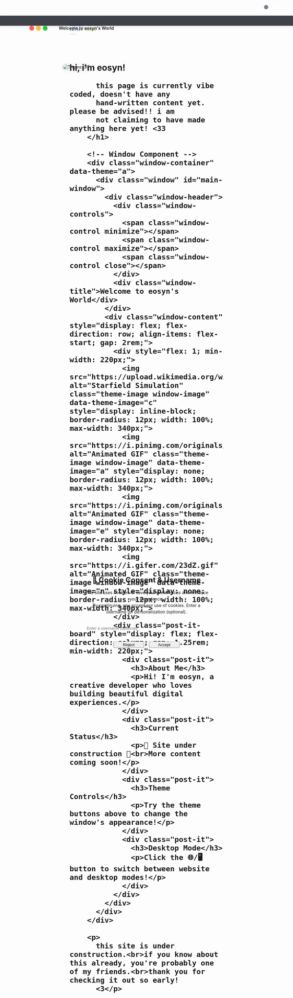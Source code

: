 ```yaml
---
layout: default
title: eosyn
---
```


<!-- 
DESKTOP ENVIRONMENT SETUP - ROLLBACK POINT
If this fails, rollback to:
- Remove the script tag at the bottom
- Change "display: none;" back to normal display
- Remove desktop-manager.js from head.html
- Remove desktop-manager.js file
-->

<div class="main-content">
  <!-- TPOT Sites Scrolling Carousel -->
  <div class="tpot-carousel-container">
    <div class="tpot-sites-carousel" id="tpotSitesCarousel">
      <!-- TPOT sites will be populated here -->
    </div>
  </div>

  <div class="glass-card">
        <h1>
          hi, i'm eosyn!

          this page is currently vibe coded, doesn't have any 
          hand-written content yet. please be advised!! i am
          not claiming to have made anything here yet! <33
        </h1>
        
        <!-- Window Component -->
        <div class="window-container" data-theme="a">
          <div class="window" id="main-window">
            <div class="window-header">
              <div class="window-controls">
                <span class="window-control minimize"></span>
                <span class="window-control maximize"></span>
                <span class="window-control close"></span>
              </div>
              <div class="window-title">Welcome to eosyn's World</div>
            </div>
            <div class="window-content" style="display: flex; flex-direction: row; align-items: flex-start; gap: 2rem;">
              <div style="flex: 1; min-width: 220px;">
                <img src="https://upload.wikimedia.org/wikipedia/commons/e/e4/StarfieldSimulation.gif" alt="Starfield Simulation" class="theme-image window-image" data-theme-image="c" style="display: inline-block; border-radius: 12px; width: 100%; max-width: 340px;">
                <img src="https://i.pinimg.com/originals/60/ad/28/60ad28e7dfa78920e0bbf782053b040a.gif" alt="Animated GIF" class="theme-image window-image" data-theme-image="a" style="display: none; border-radius: 12px; width: 100%; max-width: 340px;">
                <img src="https://i.pinimg.com/originals/74/8e/75/748e75ec3a7fe0b13bff7c282b458e3e.gif" alt="Animated GIF" class="theme-image window-image" data-theme-image="e" style="display: none; border-radius: 12px; width: 100%; max-width: 340px;">
                <img src="https://i.gifer.com/23dZ.gif" alt="Animated GIF" class="theme-image window-image" data-theme-image="n" style="display: none; border-radius: 12px; width: 100%; max-width: 340px;">
              </div>
              <div class="post-it-board" style="display: flex; flex-direction: column; gap: 1.25rem; min-width: 220px;">
                <div class="post-it">
                  <h3>About Me</h3>
                  <p>Hi! I'm eosyn, a creative developer who loves building beautiful digital experiences.</p>
                </div>
                <div class="post-it">
                  <h3>Current Status</h3>
                  <p>🚧 Site under construction 🚧<br>More content coming soon!</p>
                </div>
                <div class="post-it">
                  <h3>Theme Controls</h3>
                  <p>Try the theme buttons above to change the window's appearance!</p>
                </div>
                <div class="post-it">
                  <h3>Desktop Mode</h3>
                  <p>Click the 🌐/🖥️ button to switch between website and desktop modes!</p>
                </div>
              </div>
            </div>
          </div>
        </div>
        
        <p>
          this site is under construction.<br>if you know about this already, you're probably one of my friends.<br>thank you for checking it out so early! 
          <3</p>
  </div>
</div>

<!-- Draggable, resizable sticky note viewport -->
<div id="welcome-sticky" class="sticky-note glass-card" style="position: absolute; top: 80px; left: 80px; min-width: 260px; min-height: 180px; width: 340px; height: 260px; z-index: 1002; resize: both; overflow: hidden; box-shadow: var(--glass-shadow-heavy);">
  <div class="sticky-header" style="display: flex; align-items: center; padding: 0.5rem 1rem; cursor: move; background: var(--glass-bg-medium); border-bottom: 1px solid var(--glass-border-light);">
    <span class="mac-btn mac-btn-red"></span>
    <span class="mac-btn mac-btn-yellow"></span>
    <span class="mac-btn mac-btn-green"></span>
    <span style="flex:1; text-align:center; font-weight:600; color:var(--theme-text);">Welcome to eosyn's World</span>
  </div>
  <div class="sticky-content" style="width: 100%; height: calc(100% - 40px); display: flex; align-items: center; justify-content: center; background: var(--glass-bg-light);">
    <img id="sticky-theme-image" src="https://upload.wikimedia.org/wikipedia/commons/e/e4/StarfieldSimulation.gif" alt="Theme GIF" style="max-width: 100%; max-height: 100%; border-radius: 10px; object-fit: contain; transition: box-shadow 0.2s; box-shadow: 0 2px 12px rgba(0,0,0,0.12);">
  </div>
</div>

<!-- Blur overlay (should be before modals/popups, but NOT a parent of them) -->
<div id="blurOverlay" style="display:none; position:fixed; z-index:9998; top:0; left:0; width:100vw; height:100vh; background:var(--glass-bg-heavy); backdrop-filter:var(--glass-blur-heavy); pointer-events:auto;"></div>

<!-- Combined Cookie Consent & Username Modal -->
<div id="cookieConsent" style="display:none; position:fixed; z-index:2147483647; top:50%; left:50%; transform:translate(-50%,-50%); min-width:320px; max-width:90vw; background:var(--glass-bg-heavy); border:1px solid var(--glass-border-light); border-radius:18px; box-shadow:var(--glass-shadow-heavy); padding:2.5rem 2rem 2rem 2rem; text-align:center; color:var(--theme-text); backdrop-filter:var(--glass-blur-heavy); filter:none !important; pointer-events:auto !important;">
  <h2 style="margin-top:0; margin-bottom:1rem; color:var(--theme-text); font-size:1.5rem;">🍪 Cookie Consent & Username</h2>
  <p style="margin-bottom:1.5rem; color:var(--theme-text-secondary); line-height:1.5;">This site uses cookies to save your preferences and enhance your experience.<br>By continuing, you accept our use of cookies. Enter a username for personalization (optional).</p>
  <input id="usernameInput" class="glass-input" type="text" maxlength="32" placeholder="Enter a username (optional)" style="margin-bottom:1.5rem; width:100%; padding:0.75rem; border-radius:8px; border:1px solid var(--glass-border-light); background:var(--glass-bg-light); color:var(--theme-text); box-sizing:border-box;">
  <div style="display:flex; gap:1rem; justify-content:center; flex-wrap:wrap;">
    <button class="glass-button" onclick="rejectCookies()" style="min-width:100px;">Reject</button>
    <button class="glass-button" onclick="acceptCookies()" style="min-width:100px;">Accept</button>
  </div>
</div>

<!-- Discord Status Indicator (add to top right of site) -->
<div id="discord-status-indicator" style="position:fixed;top:18px;right:24px;z-index:2147483646;display:flex;align-items:center;gap:0.5em;font-size:1.1em;">
  <span id="discord-status-dot" style="display:inline-block;width:14px;height:14px;border-radius:50%;background:#747f8d;"></span>
  <span id="discord-status-label" style="font-weight:500;color:var(--theme-text, #fff);">Offline</span>
</div>

<!-- Themed Ticker Bar (fixed, only on main page) -->
<div id="themed-ticker-bar">
  <div id="ticker-content"></div>
</div>

<script>
// TPOT Sites Scrolling Carousel
document.addEventListener('DOMContentLoaded', function() {
  // Define sites data directly on this page
  const sites = [
    {
        title: "CSS-Tricks",
        description: "Tips, tricks, and techniques for CSS",
        url: "https://css-tricks.com",
        tags: ["personal", "tpot", "tools", "documentation", "css-learning", "tutorials", "examples", "reference", "frontend", "styling", "layout", "responsive-design"],
    },
    {
        title: "Codrops",
        description: "Creative front-end resources and inspiration",
        url: "https://tympanus.net/codrops",
        tags: ["personal", "tpot", "tools", "documentation", "inspiration", "experiments", "tutorials", "creative-coding", "animations", "interactions", "css-effects", "javascript-effects"],
    },
    {
        title: "Can I Use",
        description: "Browser compatibility tables",
        url: "https://caniuse.com",
        tags: ["tools", "personal", "tpot", "browser-support", "compatibility", "reference", "web-standards", "css", "javascript", "html", "apis"],
    },
    {
        title: "CodePen",
        description: "Frontend code playground",
        url: "https://codepen.io",
        tags: ["tools", "personal", "tpot", "code-editor", "frontend", "css", "javascript", "html", "inspiration", "showcase", "learning"],
    },
    {
        title: "Wisk",
        description: "Modern Notion alternative",
        url: "https://wisk.cc",
        tags: ["tools", "personal", "tpot", "note-taking", "project-management", "collaboration", "organization", "documentation", "databases", "templates", "knowledge-base"],
    },
    {
        title: "cameronsworld",
        description: "Web aesthetic archive and inspiration",
        url: "https://cameronsworld.net",
        tags: ["personal", "tpot", "tools", "inspiration", "web-aesthetics", "archive", "retro-web", "design-inspiration", "creative-coding"],
    },
    {
        title: "everything2",
        description: "Collaborative writing and knowledge base",
        url: "https://everything2.com",
        tags: ["personal", "tpot", "tools", "collaborative-writing", "knowledge-base", "community", "articles", "learning", "reference"],
    },
    {
        title: "strwb.com",
        description: "Personal website and portfolio",
        url: "https://strwb.com",
        tags: ["personal", "tpot", "tools", "portfolio", "personal-site", "inspiration", "web-design"],
    },
    {
        title: "cyb3r17.space",
        description: "Personal portfolio with ML focus",
        url: "https://cyb3r17.space",
        tags: ["personal", "tpot", "tools", "portfolio", "machine-learning", "personal-site", "ai", "research"],
    },
    {
        title: "Archive.today",
        description: "Web archiving service",
        url: "https://archive.today",
        tags: ["tools", "personal", "tpot", "archive", "web-snapshots", "research", "reference", "historical-data"],
    },
    {
        title: "Hacker News",
        description: "Social news website focusing on computer science and entrepreneurship",
        url: "https://news.ycombinator.com",
        tags: ["tools", "personal", "tpot", "news", "community", "programming", "technology", "discussion", "startups"],
    }
  ];

  // Make sites available globally
  window.globalSites = sites;
  
  // Populate TPOT sites immediately
  populateTpotSites();
  
  // Initialize sticky notes functionality
  if (window.windowManager) {
    window.windowManager.initializeStickyNotes();
  } else {
    // Wait for window manager to load
    setTimeout(() => {
      if (window.windowManager) {
        window.windowManager.initializeStickyNotes();
      }
    }, 1000);
  }
});

function populateTpotSites() {
  const tpotSitesCarousel = document.getElementById('tpotSitesCarousel');
  if (!tpotSitesCarousel || !window.globalSites) return;

  // Filter sites with "tpot" tag
  const tpotSites = window.globalSites.filter(site => 
    site.tags && site.tags.includes('tpot')
  );

  if (tpotSites.length === 0) {
    tpotSitesCarousel.innerHTML = '<p style="text-align: center; color: var(--text-secondary);">No TPOT sites found.</p>';
    return;
  }

  // Create carousel with single set of sites (no duplication needed for step carousel)
  tpotSitesCarousel.innerHTML = tpotSites.map((site, index) => `
    <a href="${site.url}" target="_blank" class="tpot-site-btn ${index === 0 ? 'active' : ''}" data-index="${index}">
      <span class="tpot-site-title">${site.title}</span>
      <span class="tpot-site-desc">${site.description}</span>
    </a>
  `).join('');

  // Initialize step carousel
  initStepCarousel(tpotSites.length);
}

function initStepCarousel(totalSites) {
  const carousel = document.getElementById('tpotSitesCarousel');
  const buttons = carousel.querySelectorAll('.tpot-site-btn');
  let currentIndex = 0;
  const displayTime = 2000; // 2 seconds per site minimum
  let interval = null;
  let isPaused = false;

  function showSite(index) {
    buttons.forEach((btn, i) => {
      btn.classList.toggle('active', i === index);
    });
    buttons[index].scrollIntoView({ behavior: 'smooth', inline: 'center', block: 'nearest' });
  }

  function showNextSite() {
    currentIndex = (currentIndex + 1) % totalSites;
    showSite(currentIndex);
  }

  function startCarousel() {
    if (interval) clearInterval(interval);
    interval = setInterval(showNextSite, displayTime);
  }

  function stopCarousel() {
    if (interval) {
      clearInterval(interval);
      interval = null;
    }
  }

  // Initial display
  showSite(currentIndex);
  startCarousel();

  // Pause on hover
  carousel.addEventListener('mouseenter', () => {
    isPaused = true;
    stopCarousel();
  });
  carousel.addEventListener('mouseleave', () => {
    if (isPaused) {
      isPaused = false;
      startCarousel();
    }
  });

  // Manual navigation with arrow keys
  document.addEventListener('keydown', (e) => {
    if (document.activeElement && document.activeElement.tagName === 'INPUT') return;
    if (e.key === 'ArrowLeft') {
      currentIndex = (currentIndex - 1 + totalSites) % totalSites;
      showSite(currentIndex);
      stopCarousel();
      startCarousel();
    } else if (e.key === 'ArrowRight') {
      currentIndex = (currentIndex + 1) % totalSites;
      showSite(currentIndex);
      stopCarousel();
      startCarousel();
    }
  });

  // Click to select
  buttons.forEach((btn, i) => {
    btn.addEventListener('click', (e) => {
      currentIndex = i;
      showSite(currentIndex);
      stopCarousel();
      startCarousel();
    });
  });
}

// Add a subtle highlight animation to .active
const style = document.createElement('style');
style.textContent = `
.tpot-site-btn.active {
  animation: tpotActivePulse 1.2s cubic-bezier(0.4,0,0.2,1) infinite alternate;
}
@keyframes tpotActivePulse {
  0% { box-shadow: 0 0 0 0 var(--theme-accent, #667eea); }
  100% { box-shadow: 0 0 16px 4px var(--theme-accent, #667eea); }
}
`;
document.head.appendChild(style);

// Onboarding logic for cookie consent and username
(function() {
  function setCookie(name, value, days) {
    const expires = new Date();
    expires.setTime(expires.getTime() + (days * 24 * 60 * 60 * 1000));
    document.cookie = name + '=' + encodeURIComponent(value) + ';expires=' + expires.toUTCString() + ';path=/';
  }
  function getCookie(name) {
    const nameEQ = name + "=";
    const ca = document.cookie.split(';');
    for(let i = 0; i < ca.length; i++) {
      let c = ca[i];
      while (c.charAt(0) === ' ') c = c.substring(1, c.length);
      if (c.indexOf(nameEQ) === 0) return decodeURIComponent(c.substring(nameEQ.length, c.length));
    }
    return null;
  }
  function showBlur() {
    const blur = document.getElementById('blurOverlay');
    if (blur) blur.style.display = 'block';
    document.body.classList.add('blurred-for-onboarding');
  }
  function hideBlur() {
    const blur = document.getElementById('blurOverlay');
    if (blur) blur.style.display = 'none';
    document.body.classList.remove('blurred-for-onboarding');
  }
  function showModal(id) {
    const modal = document.getElementById(id);
    if (modal) {
      modal.style.display = 'block';
      modal.style.zIndex = '2147483647';
      modal.style.filter = 'none';
      modal.style.pointerEvents = 'auto';
    }
  }
  function hideModal(id) {
    const modal = document.getElementById(id);
    if (modal) modal.style.display = 'none';
  }
  window.acceptCookies = function() {
    setCookie('cookie_consent', 'accepted', 365);
    const input = document.getElementById('usernameInput');
    const username = input ? input.value.trim() : '';
    setCookie('username', username, 365);
    hideModal('cookieConsent');
    hideBlur();
    if (window.setUsernameInStartMenu) window.setUsernameInStartMenu(username);
  };
  window.rejectCookies = function() {
    setCookie('cookie_consent', 'rejected', 365);
    hideModal('cookieConsent');
    hideBlur();
  };
  document.addEventListener('DOMContentLoaded', function() {
    const consent = getCookie('cookie_consent');
    if (consent !== 'accepted' && consent !== 'rejected') {
      showBlur();
      showModal('cookieConsent');
    } else {
      hideBlur();
      hideModal('cookieConsent');
    }
  });
})();

(function() {
  // Make sticky note draggable - completely smooth, no grid snapping
  const sticky = document.getElementById('welcome-sticky');
  const header = sticky.querySelector('.sticky-header');
  let offsetX, offsetY, isDragging = false;
  
  header.addEventListener('mousedown', function(e) {
    e.preventDefault(); // Prevent text selection
    isDragging = true;
    offsetX = e.clientX - sticky.offsetLeft;
    offsetY = e.clientY - sticky.offsetTop;
    document.body.style.userSelect = 'none';
    sticky.style.cursor = 'grabbing';
    sticky.style.zIndex = '99999'; // Bring to front while dragging
  });
  
  document.addEventListener('mousemove', function(e) {
    if (!isDragging) return;
    e.preventDefault(); // Prevent any default behavior
    
    // Smooth movement - no grid snapping at all
    const newX = e.clientX - offsetX;
    const newY = e.clientY - offsetY;
    
    // Keep within viewport bounds
    const maxX = window.innerWidth - sticky.offsetWidth;
    const maxY = window.innerHeight - sticky.offsetHeight;
    
    sticky.style.left = Math.max(0, Math.min(newX, maxX)) + 'px';
    sticky.style.top = Math.max(0, Math.min(newY, maxY)) + 'px';
  });
  
  document.addEventListener('mouseup', function() {
    if (isDragging) {
      isDragging = false;
      document.body.style.userSelect = '';
      sticky.style.cursor = 'grab';
      sticky.style.zIndex = '1002'; // Return to normal z-index
    }
  });
  
  // Responsive image on resize
  const observer = new ResizeObserver(() => {
    const img = document.getElementById('sticky-theme-image');
    img.style.maxWidth = '100%';
    img.style.maxHeight = '100%';
  });
  observer.observe(sticky);
  
  // Update image to match current theme
  function updateStickyThemeImage() {
    const theme = document.body.getAttribute('data-theme') || 'c';
    let src = '';
    if (theme === 'c') src = 'https://upload.wikimedia.org/wikipedia/commons/e/e4/StarfieldSimulation.gif';
    else if (theme === 'a') src = 'https://i.pinimg.com/originals/60/ad/28/60ad28e7dfa78920e0bbf782053b040a.gif';
    else if (theme === 'e') src = 'https://i.pinimg.com/originals/74/8e/75/748e75ec3a7fe0b13bff7c282b458e3e.gif';
    else if (theme === 'n') src = 'https://i.gifer.com/23dZ.gif';
    else if (theme === 'z') src = 'https://i.pinimg.com/originals/74/cc/3c/74cc3cce7eb9c244e935b4a98b58d716.gif';
    else if (theme === 'r') src = 'https://i.gifer.com/1Eqx.gif';
    else src = 'https://upload.wikimedia.org/wikipedia/commons/e/e4/StarfieldSimulation.gif';
    document.getElementById('sticky-theme-image').src = src;
  }
  updateStickyThemeImage();
  const themeObserver = new MutationObserver(updateStickyThemeImage);
  themeObserver.observe(document.body, { attributes: true, attributeFilter: ['data-theme'] });
})();

async function updateDiscordStatusIndicator() {
  try {
    const res = await fetch('https://api.lanyard.rest/v1/users/917811383876341820');
    const data = (await res.json()).data;
    const status = data.discord_status || 'offline';
    const dot = document.getElementById('discord-status-dot');
    const label = document.getElementById('discord-status-label');
    let color = '#747f8d', text = 'Offline';
    if (status === 'online') { color = '#43b581'; text = 'Online'; }
    else if (status === 'idle') { color = '#faa61a'; text = 'Idle'; }
    else if (status === 'dnd') { color = '#f04747'; text = 'Do Not Disturb'; }
    else { color = '#747f8d'; text = 'Offline'; }
    dot.style.background = color;
    label.textContent = text;
  } catch (e) {
    // fallback to offline
    const dot = document.getElementById('discord-status-dot');
    const label = document.getElementById('discord-status-label');
    dot.style.background = '#747f8d';
    label.textContent = 'Offline';
  }
}
updateDiscordStatusIndicator();
setInterval(updateDiscordStatusIndicator, 15000);

document.addEventListener('DOMContentLoaded', function() {
  // Only run ticker on main page
  fetch('tickertext.txt')
    .then(r => r.text())
    .then(raw => {
      let messages;
      try {
        messages = JSON.parse(raw);
      } catch (e) {
        messages = [{ text: raw.trim() }];
      }
      if (!Array.isArray(messages)) messages = [messages];
      const ticker = document.getElementById('ticker-content');
      let current = 0;
      function showMessage(idx) {
        const msg = messages[idx];
        ticker.innerHTML = '';
        if (msg.url) {
          const a = document.createElement('a');
          a.href = msg.url;
          a.textContent = msg.text;
          a.target = '_blank';
          a.style.color = 'inherit';
          a.style.textDecoration = 'underline';
          ticker.appendChild(a);
        } else {
          ticker.textContent = msg.text;
        }
        // Animation duration based on text length
        const baseDuration = 24;
        const charCount = msg.text.length;
        const duration = Math.max(baseDuration, charCount * 0.18);
        ticker.style.animation = 'none';
        void ticker.offsetWidth; // force reflow
        ticker.style.animation = `ticker-scroll ${duration}s linear 1`;
        // When animation ends, show next message
        ticker.onanimationend = () => {
          current = (current + 1) % messages.length;
          showMessage(current);
        };
      }
      showMessage(current);
    })
    .catch(() => {
      document.getElementById('ticker-content').textContent = 'Welcome!';
    });
});
</script>

<style>
/* TPOT Sites Carousel Styles */
.tpot-carousel-container {
  width: 100%;
  overflow: hidden;
  margin-bottom: 2rem;
  background: var(--glass-bg-light);
  border: 1px solid var(--glass-border-light);
  border-radius: var(--glass-border-radius);
  backdrop-filter: var(--glass-blur-light);
}

.tpot-sites-carousel {
  display: flex;
  gap: 1rem;
  padding: 1rem;
  overflow-x: auto;
  scroll-behavior: smooth;
  scrollbar-width: none; /* Firefox */
  -ms-overflow-style: none; /* IE and Edge */
  white-space: nowrap;
}

.tpot-sites-carousel::-webkit-scrollbar {
  display: none; /* Chrome, Safari, Opera */
}

.tpot-site-btn {
  display: flex;
  flex-direction: column;
  min-width: 200px;
  padding: 1rem;
  background: var(--glass-bg-medium);
  border: 1px solid var(--glass-border-light);
  border-radius: var(--glass-border-radius);
  text-decoration: none;
  color: var(--text-primary);
  transition: all 0.5s ease;
  backdrop-filter: var(--glass-blur-medium);
  box-shadow: var(--glass-shadow-light);
  white-space: nowrap;
  flex-shrink: 0;
  opacity: 0.7;
  transform: scale(0.95);
}

.tpot-site-btn.active {
  opacity: 1;
  transform: scale(1);
  background: var(--glass-bg-heavy);
  border-color: var(--theme-accent);
  box-shadow: var(--glass-shadow-medium);
}

.tpot-site-btn:hover {
  background: var(--glass-bg-heavy);
  transform: translateY(-2px) scale(1.02);
  box-shadow: var(--glass-shadow-medium);
  border-color: var(--theme-accent);
  opacity: 1;
}

.tpot-site-title {
  font-weight: 600;
  font-size: 1rem;
  margin-bottom: 0.5rem;
  color: var(--theme-accent);
  transition: color 0.3s ease;
}

.tpot-site-btn.active .tpot-site-title {
  color: var(--theme-accent);
  text-shadow: 0 0 10px rgba(var(--theme-accent-rgb, 99, 102, 241), 0.3);
}

.tpot-site-desc {
  font-size: 0.85rem;
  color: var(--text-secondary);
  line-height: 1.3;
  white-space: normal;
  overflow: hidden;
  text-overflow: ellipsis;
  display: -webkit-box;
  -webkit-line-clamp: 2;
  -webkit-box-orient: vertical;
  transition: color 0.3s ease;
}

.tpot-site-btn.active .tpot-site-desc {
  color: var(--text-primary);
}

/* Carousel navigation indicators */
.tpot-carousel-container::after {
  content: '';
  position: absolute;
  bottom: 0.5rem;
  left: 50%;
  transform: translateX(-50%);
  display: flex;
  gap: 0.5rem;
  pointer-events: none;
}

/* Responsive adjustments */
@media (max-width: 768px) {
  .tpot-site-btn {
    min-width: 160px;
    padding: 0.75rem;
  }
  
  .tpot-site-title {
    font-size: 0.9rem;
  }
  
  .tpot-site-desc {
    font-size: 0.8rem;
  }
  
  /* Adjust display time for mobile */
  .tpot-sites-carousel {
    scroll-snap-type: x mandatory;
  }
  
  .tpot-site-btn {
    scroll-snap-align: center;
  }
}

.mac-btn {
  width: 14px;
  height: 14px;
  border-radius: 50%;
  display: inline-block;
  margin-right: 6px;
  border: 1.5px solid #fff3;
  box-shadow: 0 1px 2px #0002;
}
.mac-btn-red { background: #ff5f56; }
.mac-btn-yellow { background: #ffbd2e; }
.mac-btn-green { background: #27c93f; }
#welcome-sticky { user-select: none; }
#welcome-sticky:active, #welcome-sticky:focus-within { box-shadow: 0 0 0 2px var(--theme-accent); }
#welcome-sticky .sticky-header { cursor: grab; }
#welcome-sticky .sticky-header:active { cursor: grabbing; }

#blurOverlay {
  pointer-events: auto;
  z-index: 9998 !important;
  background: var(--glass-bg-heavy) !important;
  backdrop-filter: var(--glass-blur-heavy) !important;
}
#cookieConsent {
  z-index: 2147483647 !important;
  position: fixed !important;
  top: 50% !important;
  left: 50% !important;
  transform: translate(-50%, -50%) !important;
  pointer-events: auto !important;
  filter: none !important;
  visibility: visible !important;
  opacity: 1 !important;
  display: block !important;
}
body.blurred-for-onboarding > *:not(#blurOverlay):not(#cookieConsent) {
  filter: blur(6px) saturate(1.1);
  pointer-events: none !important;
  user-select: none !important;
}

#themed-ticker-bar {
  position: fixed;
  top: 56px; /* Move below the home bar/buttons, adjust as needed */
  left: 0;
  width: 100vw;
  z-index: 2147483645;
  display: flex;
  align-items: center;
  height: 32px;
  background: var(--glass-bg-medium,rgba(30,34,44,0.85));
  backdrop-filter: var(--glass-blur-medium,blur(8px));
  border-bottom: 1px solid var(--glass-border-light,#3a3a3a);
  color: var(--theme-text,#fff);
  font-size: 0.95rem;
  letter-spacing: 0.01em;
  overflow: hidden;
  box-shadow: 0 2px 12px rgba(0,0,0,0.08);
}
#ticker-content {
  white-space: nowrap;
  will-change: transform;
  animation: none;
  padding-left: 100vw;
  min-width: 100vw;
}
@keyframes ticker-scroll {
  0% { transform: translateX(0); }
  100% { transform: translateX(-100%); }
}
/* Remove margin-top from .main-content if present */
.main-content {
  margin-top: 0;
}
</style>
